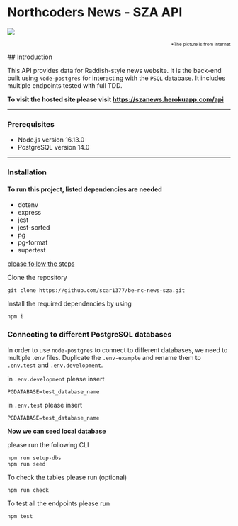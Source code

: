 # Northcoders News - SZA API

<img src="https://jcookltd.co.uk/wp-content/uploads/2021/07/news-1.jpg"></a>

<p align="right"><font size=1>*The picture is from internet</font></p>
## Introduction

This API provides data for Raddish-style news website. It is the back-end built using `Node-postgres` for interacting with the `PSQL` database. It includes multiple endpoints tested with full TDD.

**To visit the hosted site please visit https://szanews.herokuapp.com/api**

---

### **Prerequisites**

- Node.js version 16.13.0
- PostgreSQL version 14.0

---

### **Installation**

#### To run this project, listed dependencies are needed

- dotenv
- express
- jest
- jest-sorted
- pg
- pg-format
- supertest

<u>please follow the steps</u>

Clone the repository

```
git clone https://github.com/scar1377/be-nc-news-sza.git
```

Install the required dependencies by using

```
npm i
```

### **Connecting to different PostgreSQL databases**

In order to use `node-postgres` to connect to different databases, we need to multiple .env files. Duplicate the `.env-example` and rename them to `.env.test` and `.env.development`.

in `.env.development` please insert

```
PGDATABASE=test_database_name
```

in `.env.test` please insert

```
PGDATABASE=test_database_name
```

**Now we can seed local database**

please run the following CLI

```
npm run setup-dbs
npm run seed
```

To check the tables please run (optional)

```
npm run check
```

To test all the endpoints please run

```
npm test
```
